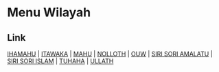 # Menu Wilayah

## Link

[IHAMAHU](https://github.com/gigit-pemilu/pemilu-2024-81-maluku/tree/main/pileg-dpr/hitung-suara/sub/81-maluku/sub/01-maluku-tengah/sub/26-saparua-timur/sub/2007-ihamahu)
 | 
[ITAWAKA](https://github.com/gigit-pemilu/pemilu-2024-81-maluku/tree/main/pileg-dpr/hitung-suara/sub/81-maluku/sub/01-maluku-tengah/sub/26-saparua-timur/sub/2010-itawaka)
 | 
[MAHU](https://github.com/gigit-pemilu/pemilu-2024-81-maluku/tree/main/pileg-dpr/hitung-suara/sub/81-maluku/sub/01-maluku-tengah/sub/26-saparua-timur/sub/2005-mahu)
 | 
[NOLLOTH](https://github.com/gigit-pemilu/pemilu-2024-81-maluku/tree/main/pileg-dpr/hitung-suara/sub/81-maluku/sub/01-maluku-tengah/sub/26-saparua-timur/sub/2009-nolloth)
 | 
[OUW](https://github.com/gigit-pemilu/pemilu-2024-81-maluku/tree/main/pileg-dpr/hitung-suara/sub/81-maluku/sub/01-maluku-tengah/sub/26-saparua-timur/sub/2001-ouw)
 | 
[SIRI SORI AMALATU](https://github.com/gigit-pemilu/pemilu-2024-81-maluku/tree/main/pileg-dpr/hitung-suara/sub/81-maluku/sub/01-maluku-tengah/sub/26-saparua-timur/sub/2004-siri-sori-amalatu)
 | 
[SIRI SORI ISLAM](https://github.com/gigit-pemilu/pemilu-2024-81-maluku/tree/main/pileg-dpr/hitung-suara/sub/81-maluku/sub/01-maluku-tengah/sub/26-saparua-timur/sub/2003-siri-sori-islam)
 | 
[TUHAHA](https://github.com/gigit-pemilu/pemilu-2024-81-maluku/tree/main/pileg-dpr/hitung-suara/sub/81-maluku/sub/01-maluku-tengah/sub/26-saparua-timur/sub/2006-tuhaha)
 | 
[ULLATH](https://github.com/gigit-pemilu/pemilu-2024-81-maluku/tree/main/pileg-dpr/hitung-suara/sub/81-maluku/sub/01-maluku-tengah/sub/26-saparua-timur/sub/2002-ullath)

